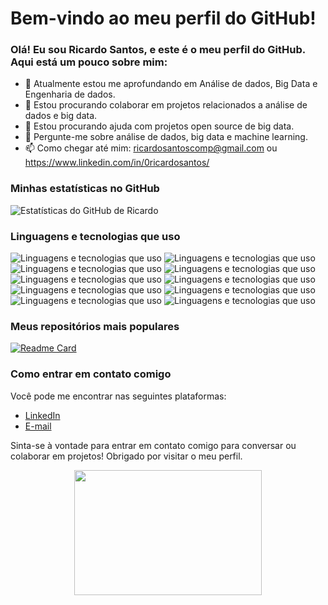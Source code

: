 # Bem-vindo ao meu perfil do GitHub!

### Olá! Eu sou Ricardo Santos, e este é o meu perfil do GitHub. Aqui está um pouco sobre mim:

- 🔭 Atualmente estou me aprofundando em Análise de dados, Big Data e Engenharia de dados.
- 🌱 Estou procurando colaborar em projetos relacionados a análise de dados e big data.
- 🤔 Estou procurando ajuda com projetos open source de big data.
- 💬 Pergunte-me sobre análise de dados, big data e machine learning.
- 📫 Como chegar até mim: ricardosantoscomp@gmail.com ou https://www.linkedin.com/in/0ricardosantos/

### Minhas estatísticas no GitHub

![Estatísticas do GitHub de Ricardo](https://github-readme-stats.vercel.app/api?username=ricardoo081&show_icons=true&theme=radical)

### Linguagens e tecnologias que uso

![Linguagens e tecnologias que uso](https://img.shields.io/badge/-Python-blue)
![Linguagens e tecnologias que uso](https://img.shields.io/badge/-SQL%20%7C%20NoSQL-yellowgreen)
![Linguagens e tecnologias que uso](https://img.shields.io/badge/-Excel-green)
![Linguagens e tecnologias que uso](https://img.shields.io/badge/-MySQL-blue)
![Linguagens e tecnologias que uso](https://img.shields.io/badge/-Postgres-blue)
![Linguagens e tecnologias que uso](https://img.shields.io/badge/-MongoDB-green)
![Linguagens e tecnologias que uso](https://img.shields.io/badge/-ETL-yellow)
![Linguagens e tecnologias que uso](https://img.shields.io/badge/-ELT-yellow)
![Linguagens e tecnologias que uso](https://img.shields.io/badge/-Data%20Warehouse-blueviolet)
![Linguagens e tecnologias que uso](https://img.shields.io/badge/-Data%20Lake-brightgreen)

### Meus repositórios mais populares

[![Readme Card](https://github-readme-stats.vercel.app/api/pin/?username=ricardoo081&repo=Artigo_MachineLearning_DCV&theme=radical)](https://github.com/ricardoo081/Artigo_MachineLearning_DCV)

### Como entrar em contato comigo

Você pode me encontrar nas seguintes plataformas:

- [LinkedIn](https://www.linkedin.com/in/0ricardosantos/)
- [E-mail](mailto:ricardosantoscomp@gmail.com)

Sinta-se à vontade para entrar em contato comigo para conversar ou colaborar em projetos! Obrigado por visitar o meu perfil.

<p align="center">
  <img src="https://github.com/abhisheknaiidu/abhisheknaiidu/raw/master/code.gif?raw=true" width="300" height="200" />
</p>
